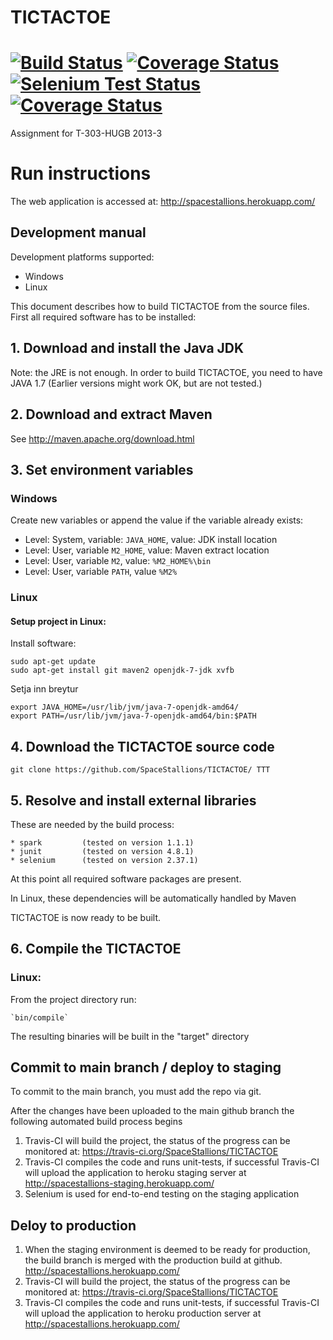 ﻿TICTACTOE
=========
[![Build Status](https://travis-ci.org/SpaceStallions/TICTACTOE.png)](https://travis-ci.org/SpaceStallions/TICTACTOE) [![Coverage Status](https://coveralls.io/repos/SpaceStallions/TICTACTOE/badge.png)](https://coveralls.io/r/SpaceStallions/TICTACTOE)
[![Selenium Test Status](https://saucelabs.com/browser-matrix/spacestallions.svg)](https://saucelabs.com/u/spacestallions)
[![Coverage Status](https://coveralls.io/repos/SpaceStallions/TICTACTOE/badge.png)](https://coveralls.io/r/SpaceStallions/TICTACTOE)
=========

Assignment for T-303-HUGB 2013-3

# Run instructions

The web application is accessed at:
http://spacestallions.herokuapp.com/



## Development manual

Development platforms supported:
* Windows
* Linux

This document describes how to build TICTACTOE from the source files.
First all required software has to be installed:

## 1. Download and install the Java JDK

Note: the JRE is not enough.
In order to build TICTACTOE, you need to have JAVA 1.7 (Earlier versions might work OK, but are not tested.)


## 2. Download and extract Maven

See http://maven.apache.org/download.html

## 3. Set environment variables

### Windows

Create new variables or append the value if the variable already exists:

* Level: System, variable: `JAVA_HOME`, value: JDK install location
* Level: User, variable `M2_HOME`, value: Maven extract location
* Level: User, variable `M2`, value: `%M2_HOME%\bin`
* Level: User, variable `PATH`, value `%M2%`

### Linux

#### Setup project in Linux:

Install software:

```
sudo apt-get update 
sudo apt-get install git maven2 openjdk-7-jdk xvfb
```

Setja inn breytur
```
export JAVA_HOME=/usr/lib/jvm/java-7-openjdk-amd64/
export PATH=/usr/lib/jvm/java-7-openjdk-amd64/bin:$PATH
```

## 4. Download the TICTACTOE source code
    
`git clone https://github.com/SpaceStallions/TICTACTOE/ TTT`

## 5. Resolve and install external libraries


These are needed by the build process:
	
	* spark			(tested on version 1.1.1)
	* junit      	(tested on version 4.8.1)
	* selenium		(tested on version 2.37.1)
		    
At this point all required software packages are present.

In Linux, these dependencies will be automatically handled by Maven

TICTACTOE is now ready to be built.


## 6. Compile the TICTACTOE

### Linux:
From the project directory run:

	`bin/compile`

The resulting binaries will be built in the "target" directory


## Commit to main branch / deploy to staging

To commit to the main branch, you must add the repo via git.

After the changes have been uploaded to the main github branch the following automated build process begins

1. Travis-CI will build the project, the status of the progress can be monitored at:
https://travis-ci.org/SpaceStallions/TICTACTOE
2. Travis-CI compiles the code and runs unit-tests, if successful Travis-CI will upload the application
to heroku staging server at http://spacestallions-staging.herokuapp.com/
3. Selenium is used for end-to-end testing on the staging application

## Deloy to production
1. When the staging environment is deemed to be ready for production, the build branch is merged with the
production build at github.
http://spacestallions.herokuapp.com/
2. Travis-CI will build the project, the status of the progress can be monitored at:
https://travis-ci.org/SpaceStallions/TICTACTOE
3. Travis-CI compiles the code and runs unit-tests, if successful Travis-CI will upload the application
to heroku production server at http://spacestallions.herokuapp.com/